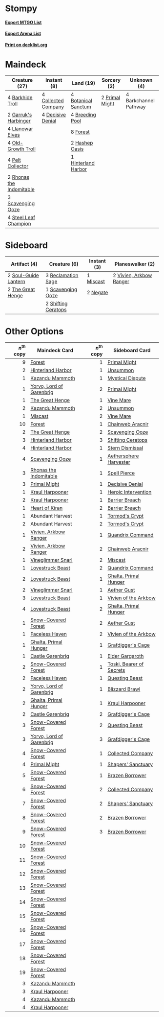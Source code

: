 # Stompy

#### [Export MTGO List](../collection/Stompy/Stompy.txt)
#### [Export Arena List](../collection/Stompy/Stompy_arena.txt)
#### [Print on decklist.org](http://decklist.org/?deckmain=4%09Barkchannel%20Pathway%0A4%09Barkhide%20Troll%0A4%09Botanical%20Sanctum%0A4%09Breeding%20Pool%0A4%09Collected%20Company%0A4%09Decisive%20Denial%0A8%09Forest%0A2%09Garruk's%20Harbinger%0A2%09Hashep%20Oasis%0A1%09Hinterland%20Harbor%0A4%09Llanowar%20Elves%0A4%09Old-Growth%20Troll%0A4%09Pelt%20Collector%0A2%09Primal%20Might%0A2%09Rhonas%20the%20Indomitable%0A3%09Scavenging%20Ooze%0A4%09Steel%20Leaf%20Champion&deckside=1%09Miscast%0A2%09Negate%0A3%09Reclamation%20Sage%0A1%09Scavenging%20Ooze%0A2%09Shifting%20Ceratops%0A2%09Soul-Guide%20Lantern%0A2%09The%20Great%20Henge%0A2%09Vivien,%20Arkbow%20Ranger)
# Maindeck

|                                           Creature (27)                                           |                                         Instant (8)                                          |                                          Land (19)                                           |                                       Sorcery (2)                                       |     Unknown (4)     |
|---------------------------------------------------------------------------------------------------|----------------------------------------------------------------------------------------------|----------------------------------------------------------------------------------------------|-----------------------------------------------------------------------------------------|---------------------|
|4 [Barkhide Troll](http://gatherer.wizards.com/Pages/Card/Details.aspx?multiverseid=466919)        |4 [Collected Company](http://gatherer.wizards.com/Pages/Card/Details.aspx?multiverseid=394519)|4 [Botanical Sanctum](http://gatherer.wizards.com/Pages/Card/Details.aspx?multiverseid=417817)|2 [Primal Might](http://gatherer.wizards.com/Pages/Card/Details.aspx?multiverseid=485520)|4 Barkchannel Pathway|
|2 [Garruk's Harbinger](http://gatherer.wizards.com/Pages/Card/Details.aspx?multiverseid=485508)    |4 [Decisive Denial](http://gatherer.wizards.com/Pages/Card/Details.aspx?multiverseid=513669)  |4 [Breeding Pool](http://gatherer.wizards.com/Pages/Card/Details.aspx?multiverseid=97088)     |                                                                                         |                     |
|4 [Llanowar Elves](http://gatherer.wizards.com/Pages/Card/Details.aspx?multiverseid=129626)        |                                                                                              |8 [Forest](http://gatherer.wizards.com/Pages/Card/Details.aspx?multiverseid=439860)           |                                                                                         |                     |
|4 [Old-Growth Troll](http://gatherer.wizards.com/Pages/Card/Details.aspx?multiverseid=503801)      |                                                                                              |2 [Hashep Oasis](http://gatherer.wizards.com/Pages/Card/Details.aspx?multiverseid=430866)     |                                                                                         |                     |
|4 [Pelt Collector](http://gatherer.wizards.com/Pages/Card/Details.aspx?multiverseid=452891)        |                                                                                              |1 [Hinterland Harbor](http://gatherer.wizards.com/Pages/Card/Details.aspx?multiverseid=443128)|                                                                                         |                     |
|2 [Rhonas the Indomitable](http://gatherer.wizards.com/Pages/Card/Details.aspx?multiverseid=426884)|                                                                                              |                                                                                              |                                                                                         |                     |
|3 [Scavenging Ooze](http://gatherer.wizards.com/Pages/Card/Details.aspx?multiverseid=420783)       |                                                                                              |                                                                                              |                                                                                         |                     |
|4 [Steel Leaf Champion](http://gatherer.wizards.com/Pages/Card/Details.aspx?multiverseid=443070)   |                                                                                              |                                                                                              |                                                                                         |                     |


# Sideboard

|                                         Artifact (4)                                          |                                         Creature (6)                                         |                                    Instant (3)                                     |                                         Planeswalker (2)                                         |
|-----------------------------------------------------------------------------------------------|----------------------------------------------------------------------------------------------|------------------------------------------------------------------------------------|--------------------------------------------------------------------------------------------------|
|2 [Soul-Guide Lantern](http://gatherer.wizards.com/Pages/Card/Details.aspx?multiverseid=476488)|3 [Reclamation Sage](http://gatherer.wizards.com/Pages/Card/Details.aspx?multiverseid=389651) |1 [Miscast](http://gatherer.wizards.com/Pages/Card/Details.aspx?multiverseid=485380)|2 [Vivien, Arkbow Ranger](http://gatherer.wizards.com/Pages/Card/Details.aspx?multiverseid=466953)|
|2 [The Great Henge](http://gatherer.wizards.com/Pages/Card/Details.aspx?multiverseid=473123)   |1 [Scavenging Ooze](http://gatherer.wizards.com/Pages/Card/Details.aspx?multiverseid=420783)  |2 [Negate](http://gatherer.wizards.com/Pages/Card/Details.aspx?multiverseid=423707) |                                                                                                  |
|                                                                                               |2 [Shifting Ceratops](http://gatherer.wizards.com/Pages/Card/Details.aspx?multiverseid=466948)|                                                                                    |                                                                                                  |


# Other Options

|*n*<sup>th</sup> copy|                                           Maindeck Card                                           |*n*<sup>th</sup> copy|                                          Sideboard Card                                           |
|--------------------:|---------------------------------------------------------------------------------------------------|--------------------:|---------------------------------------------------------------------------------------------------|
|                    9|[Forest](http://gatherer.wizards.com/Pages/Card/Details.aspx?multiverseid=439860)                  |                    1|[Primal Might](http://gatherer.wizards.com/Pages/Card/Details.aspx?multiverseid=485520)            |
|                    2|[Hinterland Harbor](http://gatherer.wizards.com/Pages/Card/Details.aspx?multiverseid=443128)       |                    1|[Unsummon](http://gatherer.wizards.com/Pages/Card/Details.aspx?multiverseid=136218)                |
|                    1|[Kazandu Mammoth](http://gatherer.wizards.com/Pages/Card/Details.aspx?multiverseid=491835)         |                    1|[Mystical Dispute](http://gatherer.wizards.com/Pages/Card/Details.aspx?multiverseid=473020)        |
|                    1|[Yorvo, Lord of Garenbrig](http://gatherer.wizards.com/Pages/Card/Details.aspx?multiverseid=473147)|                    2|[Primal Might](http://gatherer.wizards.com/Pages/Card/Details.aspx?multiverseid=485520)            |
|                    1|[The Great Henge](http://gatherer.wizards.com/Pages/Card/Details.aspx?multiverseid=473123)         |                    1|[Vine Mare](http://gatherer.wizards.com/Pages/Card/Details.aspx?multiverseid=447343)               |
|                    2|[Kazandu Mammoth](http://gatherer.wizards.com/Pages/Card/Details.aspx?multiverseid=491835)         |                    2|[Unsummon](http://gatherer.wizards.com/Pages/Card/Details.aspx?multiverseid=136218)                |
|                    1|[Miscast](http://gatherer.wizards.com/Pages/Card/Details.aspx?multiverseid=485380)                 |                    2|[Vine Mare](http://gatherer.wizards.com/Pages/Card/Details.aspx?multiverseid=447343)               |
|                   10|[Forest](http://gatherer.wizards.com/Pages/Card/Details.aspx?multiverseid=439860)                  |                    1|[Chainweb Aracnir](http://gatherer.wizards.com/Pages/Card/Details.aspx?multiverseid=476418)        |
|                    2|[The Great Henge](http://gatherer.wizards.com/Pages/Card/Details.aspx?multiverseid=473123)         |                    2|[Scavenging Ooze](http://gatherer.wizards.com/Pages/Card/Details.aspx?multiverseid=420783)         |
|                    3|[Hinterland Harbor](http://gatherer.wizards.com/Pages/Card/Details.aspx?multiverseid=443128)       |                    3|[Shifting Ceratops](http://gatherer.wizards.com/Pages/Card/Details.aspx?multiverseid=466948)       |
|                    4|[Hinterland Harbor](http://gatherer.wizards.com/Pages/Card/Details.aspx?multiverseid=443128)       |                    1|[Stern Dismissal](http://gatherer.wizards.com/Pages/Card/Details.aspx?multiverseid=476319)         |
|                    4|[Scavenging Ooze](http://gatherer.wizards.com/Pages/Card/Details.aspx?multiverseid=420783)         |                    1|[Aethersphere Harvester](http://gatherer.wizards.com/Pages/Card/Details.aspx?multiverseid=423809)  |
|                    3|[Rhonas the Indomitable](http://gatherer.wizards.com/Pages/Card/Details.aspx?multiverseid=426884)  |                    1|[Spell Pierce](http://gatherer.wizards.com/Pages/Card/Details.aspx?multiverseid=425876)            |
|                    3|[Primal Might](http://gatherer.wizards.com/Pages/Card/Details.aspx?multiverseid=485520)            |                    1|[Decisive Denial](http://gatherer.wizards.com/Pages/Card/Details.aspx?multiverseid=513669)         |
|                    1|[Kraul Harpooner](http://gatherer.wizards.com/Pages/Card/Details.aspx?multiverseid=452886)         |                    1|[Heroic Intervention](http://gatherer.wizards.com/Pages/Card/Details.aspx?multiverseid=423776)     |
|                    2|[Kraul Harpooner](http://gatherer.wizards.com/Pages/Card/Details.aspx?multiverseid=452886)         |                    1|[Barrier Breach](http://gatherer.wizards.com/Pages/Card/Details.aspx?multiverseid=479665)          |
|                    1|[Heart of Kiran](http://gatherer.wizards.com/Pages/Card/Details.aspx?multiverseid=423820)          |                    2|[Barrier Breach](http://gatherer.wizards.com/Pages/Card/Details.aspx?multiverseid=479665)          |
|                    1|Abundant Harvest                                                                                   |                    1|[Tormod's Crypt](http://gatherer.wizards.com/Pages/Card/Details.aspx?multiverseid=389723)          |
|                    2|Abundant Harvest                                                                                   |                    2|[Tormod's Crypt](http://gatherer.wizards.com/Pages/Card/Details.aspx?multiverseid=389723)          |
|                    1|[Vivien, Arkbow Ranger](http://gatherer.wizards.com/Pages/Card/Details.aspx?multiverseid=466953)   |                    1|[Quandrix Command](http://gatherer.wizards.com/Pages/Card/Details.aspx?multiverseid=513709)        |
|                    2|[Vivien, Arkbow Ranger](http://gatherer.wizards.com/Pages/Card/Details.aspx?multiverseid=466953)   |                    2|[Chainweb Aracnir](http://gatherer.wizards.com/Pages/Card/Details.aspx?multiverseid=476418)        |
|                    1|[Vineglimmer Snarl](http://gatherer.wizards.com/Pages/Card/Details.aspx?multiverseid=513766)       |                    2|[Miscast](http://gatherer.wizards.com/Pages/Card/Details.aspx?multiverseid=485380)                 |
|                    1|[Lovestruck Beast](http://gatherer.wizards.com/Pages/Card/Details.aspx?multiverseid=473127)        |                    2|[Quandrix Command](http://gatherer.wizards.com/Pages/Card/Details.aspx?multiverseid=513709)        |
|                    2|[Lovestruck Beast](http://gatherer.wizards.com/Pages/Card/Details.aspx?multiverseid=473127)        |                    1|[Ghalta, Primal Hunger](http://gatherer.wizards.com/Pages/Card/Details.aspx?multiverseid=456564)   |
|                    2|[Vineglimmer Snarl](http://gatherer.wizards.com/Pages/Card/Details.aspx?multiverseid=513766)       |                    1|[Aether Gust](http://gatherer.wizards.com/Pages/Card/Details.aspx?multiverseid=466796)             |
|                    3|[Lovestruck Beast](http://gatherer.wizards.com/Pages/Card/Details.aspx?multiverseid=473127)        |                    1|[Vivien of the Arkbow](http://gatherer.wizards.com/Pages/Card/Details.aspx?multiverseid=450248)    |
|                    4|[Lovestruck Beast](http://gatherer.wizards.com/Pages/Card/Details.aspx?multiverseid=473127)        |                    2|[Ghalta, Primal Hunger](http://gatherer.wizards.com/Pages/Card/Details.aspx?multiverseid=456564)   |
|                    1|[Snow-Covered Forest](http://gatherer.wizards.com/Pages/Card/Details.aspx?multiverseid=121192)     |                    2|[Aether Gust](http://gatherer.wizards.com/Pages/Card/Details.aspx?multiverseid=466796)             |
|                    1|[Faceless Haven](http://gatherer.wizards.com/Pages/Card/Details.aspx?multiverseid=503874)          |                    2|[Vivien of the Arkbow](http://gatherer.wizards.com/Pages/Card/Details.aspx?multiverseid=450248)    |
|                    1|[Ghalta, Primal Hunger](http://gatherer.wizards.com/Pages/Card/Details.aspx?multiverseid=456564)   |                    1|[Grafdigger's Cage](http://gatherer.wizards.com/Pages/Card/Details.aspx?multiverseid=278452)       |
|                    1|[Castle Garenbrig](http://gatherer.wizards.com/Pages/Card/Details.aspx?multiverseid=473202)        |                    1|[Elder Gargaroth](http://gatherer.wizards.com/Pages/Card/Details.aspx?multiverseid=485502)         |
|                    2|[Snow-Covered Forest](http://gatherer.wizards.com/Pages/Card/Details.aspx?multiverseid=121192)     |                    1|[Toski, Bearer of Secrets](http://gatherer.wizards.com/Pages/Card/Details.aspx?multiverseid=503813)|
|                    2|[Faceless Haven](http://gatherer.wizards.com/Pages/Card/Details.aspx?multiverseid=503874)          |                    1|[Questing Beast](http://gatherer.wizards.com/Pages/Card/Details.aspx?multiverseid=473133)          |
|                    2|[Yorvo, Lord of Garenbrig](http://gatherer.wizards.com/Pages/Card/Details.aspx?multiverseid=473147)|                    1|[Blizzard Brawl](http://gatherer.wizards.com/Pages/Card/Details.aspx?multiverseid=503775)          |
|                    2|[Ghalta, Primal Hunger](http://gatherer.wizards.com/Pages/Card/Details.aspx?multiverseid=456564)   |                    1|[Kraul Harpooner](http://gatherer.wizards.com/Pages/Card/Details.aspx?multiverseid=452886)         |
|                    2|[Castle Garenbrig](http://gatherer.wizards.com/Pages/Card/Details.aspx?multiverseid=473202)        |                    2|[Grafdigger's Cage](http://gatherer.wizards.com/Pages/Card/Details.aspx?multiverseid=278452)       |
|                    3|[Snow-Covered Forest](http://gatherer.wizards.com/Pages/Card/Details.aspx?multiverseid=121192)     |                    2|[Questing Beast](http://gatherer.wizards.com/Pages/Card/Details.aspx?multiverseid=473133)          |
|                    3|[Yorvo, Lord of Garenbrig](http://gatherer.wizards.com/Pages/Card/Details.aspx?multiverseid=473147)|                    3|[Grafdigger's Cage](http://gatherer.wizards.com/Pages/Card/Details.aspx?multiverseid=278452)       |
|                    4|[Snow-Covered Forest](http://gatherer.wizards.com/Pages/Card/Details.aspx?multiverseid=121192)     |                    1|[Collected Company](http://gatherer.wizards.com/Pages/Card/Details.aspx?multiverseid=394519)       |
|                    4|[Primal Might](http://gatherer.wizards.com/Pages/Card/Details.aspx?multiverseid=485520)            |                    1|[Shapers' Sanctuary](http://gatherer.wizards.com/Pages/Card/Details.aspx?multiverseid=435362)      |
|                    5|[Snow-Covered Forest](http://gatherer.wizards.com/Pages/Card/Details.aspx?multiverseid=121192)     |                    1|[Brazen Borrower](http://gatherer.wizards.com/Pages/Card/Details.aspx?multiverseid=473001)         |
|                    6|[Snow-Covered Forest](http://gatherer.wizards.com/Pages/Card/Details.aspx?multiverseid=121192)     |                    2|[Collected Company](http://gatherer.wizards.com/Pages/Card/Details.aspx?multiverseid=394519)       |
|                    7|[Snow-Covered Forest](http://gatherer.wizards.com/Pages/Card/Details.aspx?multiverseid=121192)     |                    2|[Shapers' Sanctuary](http://gatherer.wizards.com/Pages/Card/Details.aspx?multiverseid=435362)      |
|                    8|[Snow-Covered Forest](http://gatherer.wizards.com/Pages/Card/Details.aspx?multiverseid=121192)     |                    2|[Brazen Borrower](http://gatherer.wizards.com/Pages/Card/Details.aspx?multiverseid=473001)         |
|                    9|[Snow-Covered Forest](http://gatherer.wizards.com/Pages/Card/Details.aspx?multiverseid=121192)     |                    3|[Brazen Borrower](http://gatherer.wizards.com/Pages/Card/Details.aspx?multiverseid=473001)         |
|                   10|[Snow-Covered Forest](http://gatherer.wizards.com/Pages/Card/Details.aspx?multiverseid=121192)     |                     |                                                                                                   |
|                   11|[Snow-Covered Forest](http://gatherer.wizards.com/Pages/Card/Details.aspx?multiverseid=121192)     |                     |                                                                                                   |
|                   12|[Snow-Covered Forest](http://gatherer.wizards.com/Pages/Card/Details.aspx?multiverseid=121192)     |                     |                                                                                                   |
|                   13|[Snow-Covered Forest](http://gatherer.wizards.com/Pages/Card/Details.aspx?multiverseid=121192)     |                     |                                                                                                   |
|                   14|[Snow-Covered Forest](http://gatherer.wizards.com/Pages/Card/Details.aspx?multiverseid=121192)     |                     |                                                                                                   |
|                   15|[Snow-Covered Forest](http://gatherer.wizards.com/Pages/Card/Details.aspx?multiverseid=121192)     |                     |                                                                                                   |
|                   16|[Snow-Covered Forest](http://gatherer.wizards.com/Pages/Card/Details.aspx?multiverseid=121192)     |                     |                                                                                                   |
|                   17|[Snow-Covered Forest](http://gatherer.wizards.com/Pages/Card/Details.aspx?multiverseid=121192)     |                     |                                                                                                   |
|                   18|[Snow-Covered Forest](http://gatherer.wizards.com/Pages/Card/Details.aspx?multiverseid=121192)     |                     |                                                                                                   |
|                   19|[Snow-Covered Forest](http://gatherer.wizards.com/Pages/Card/Details.aspx?multiverseid=121192)     |                     |                                                                                                   |
|                    3|[Kazandu Mammoth](http://gatherer.wizards.com/Pages/Card/Details.aspx?multiverseid=491835)         |                     |                                                                                                   |
|                    3|[Kraul Harpooner](http://gatherer.wizards.com/Pages/Card/Details.aspx?multiverseid=452886)         |                     |                                                                                                   |
|                    4|[Kazandu Mammoth](http://gatherer.wizards.com/Pages/Card/Details.aspx?multiverseid=491835)         |                     |                                                                                                   |
|                    4|[Kraul Harpooner](http://gatherer.wizards.com/Pages/Card/Details.aspx?multiverseid=452886)         |                     |                                                                                                   |

